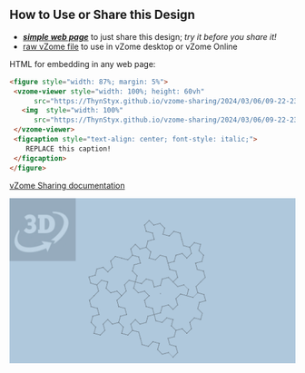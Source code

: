 
## How to Use or Share this Design

 - [***simple web page***](<https://ThynStyx.github.io/vzome-sharing/2024/03/06/09-22-23-cluster_JohnHall_polygonal_spectre/>) to just share this design; *try it before you share it!*
 - [raw vZome file](<https://raw.githubusercontent.com/ThynStyx/vzome-sharing/main/2024/03/06/09-22-23-cluster_JohnHall_polygonal_spectre/cluster_JohnHall_polygonal_spectre.vZome>) to use in vZome desktop or vZome Online
 
 HTML for embedding in any web page:
 ```html
<figure style="width: 87%; margin: 5%">
  <vzome-viewer style="width: 100%; height: 60vh"
       src="https://ThynStyx.github.io/vzome-sharing/2024/03/06/09-22-23-cluster_JohnHall_polygonal_spectre/cluster_JohnHall_polygonal_spectre.vZome" >
    <img  style="width: 100%"
       src="https://ThynStyx.github.io/vzome-sharing/2024/03/06/09-22-23-cluster_JohnHall_polygonal_spectre/cluster_JohnHall_polygonal_spectre.png" >
  </vzome-viewer>
  <figcaption style="text-align: center; font-style: italic;">
     REPLACE this caption!
  </figcaption>
</figure>
 ```

[vZome Sharing documentation](https://vzome.github.io/vzome/sharing.html#how-it-works)

![Image](<cluster_JohnHall_polygonal_spectre.png>)

